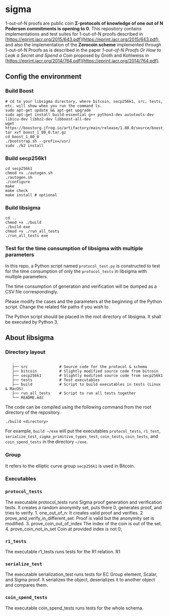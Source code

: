 # sigma

1-out-of-N proofs are public coin **Σ-protocols of knowledge of one out of N Pedersen commitments is opening to 0**. This repository contains implementations and test suites for 1-out-of-N proofs described in [https://eprint.iacr.org/2015/643.pdf](https://eprint.iacr.org/2015/643.pdf), and also the implementation of the **Zerocoin scheme** implemented through 1-out-of-N Proofs as is described in the paper *1-out-of-N Proofs Or How to Leak a Secret and Spend a Coin* proposed by Groth and Kohlweiss in [https://eprint.iacr.org/2014/764.pdf](https://eprint.iacr.org/2014/764.pdf). 

## Config the environment

### Build Boost

```
# cd to your libsigma directory, where bitcoin, secp256k1, src, tests, etc. will show when you run the command ls. 
sudo apt-get update && apt-get upgrade
sudo apt-get install build-essential g++ python3-dev autotools-dev libicu-dev libbz2-dev libboost-all-dev
wget https://boostorg.jfrog.io/artifactory/main/release/1.80.0/source/boost_1_80_0.tar.gz
tar xvf boost_1_80_0.tar.gz
cd boost_1_80_0
./bootstrap.sh --prefix=/usr/
sudo ./b2 install
```

### Build  secp256k1

```
cd secp256k1
chmod +x ./autogen.sh
./autogen.sh
./configure
make
make check
make install # optional
```

### Build libsigma

```
cd ..
chmod +x ./build
./build exe
chmod +x ./run_all_tests
./run_all_tests exe
```

### Test for the time consumption of libsigma with multiple parameters

In this repo, a Python script named ```protocol_test.py``` is constructed to test for the time consumption of only the ```protocol_tests``` in libsigma with multiple parameters. 

The time consumption of generation and verification will be dumped as a CSV file correspondingly. 

Please modify the cases and the parameters at the beginning of the Python script. Change the related file paths if you wish to. 

The Python script should be placed in the root directory of libsigma. It shall be executed by Python 3. 

## About libsigma

### Directory layout

```
   .
   ├── src              # Source code for the protocol & schema
   ├── bitcoin          # Slightly modified source code from bitcoin
   ├── secp256k1        # Slightly modified source code from secp256k1
   ├── tests            # Test executables
   ├── build            # Script to build executables in tests (Linux & MacOS)
   ├── run_all_tests    # Script to run all tests together
   └── README.mdℤ
```

The code can be compiled using the following command from the root directory of the repository.

``./build <directory>``

For example, ``build ~/exe`` will put the executables ``protocol_tests``, ``r1_test``, ``serialize_test``, ``sigma_primitive_types_test``, ``coin_tests``, ``coin_tests``, and ``coin_spend_tests`` in the directory ``~/exe``.

### Group

It refers to the elliptic curve group ``secp256k1`` is used in Bitcoin.

### Executables

### ``protocol_tests``

The executable protocol_tests runs Sigma proof generation and verification tests. It creates a random anonymity set, puts there 0, generates proof, and tries to verify.
    1. one_out_of_n:                        It creates valid proof and verifies.
    2  prove_and_verify_in_different_set:   Proof is valid but the anonymity set is modified.
    3. prove_coin_out_of_index              The index of the coin is out of the set.
    4. prove_coin_not_in_set                Coin at provided index is not 0;

### ``r1_tests``

The executable r1_tests runs tests for the R1 relation. R1

### ``serialize_test``

The executable serialization_test runs tests for EC Group element, Scalar, and Sigma proof. It serializes the object, deserializes it to another object and compares them.

### ``coin_spend_tests``

The executable coin_spend_tests runs tests for the whole schema.

